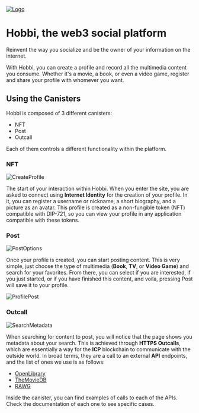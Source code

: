 [![Logo](https://github.com/Zona-Tres/Hobbi/assets/54418646/9ca31b21-3bcb-43ed-b12b-8278bec83c38)](https://hobbi.me)
# Hobbi, the web3 social platform

Reinvent the way you socialize and be the owner of your information on the internet.

With Hobbi, you can create a profile and record all the multimedia content you consume. Whether it's a movie, a book, or even a video game, register and share your profile with whomever you want.

## Using the Canisters

Hobbi is composed of 3 different canisters:
* NFT
* Post
* Outcall

Each of them controls a different functionality within the platform.

### NFT

![CreateProfile](https://github.com/Zona-Tres/Hobbi/assets/54418646/76e92725-4df9-433c-a1e3-446ff2eebbf0)

The start of your interaction within Hobbi. When you enter the site, you are asked to connect using **Internet Identity** for the creation of your profile. In it, you can register a username or nickname, a short biography, and a picture as an avatar. This profile is created as a non-fungible token (NFT) compatible with DIP-721, so you can view your profile in any application compatible with these tokens.

### Post

![PostOptions](https://github.com/Zona-Tres/Hobbi/assets/54418646/b01d6d68-b9ee-42b3-9d3f-db954ffd1c47)


Once your profile is created, you can start posting content. This is very simple, just choose the type of multimedia (**Book**, **TV**, or **Video Game**) and search for your favorites. From there, you can select if you are interested, if you just started, or if you have finished this content, and voila, pressing Post will save it to your profile.

![ProfilePost](https://github.com/Zona-Tres/Hobbi/assets/54418646/7752838f-3a12-40ef-8563-622181c77209)

### Outcall

![SearchMetadata](https://github.com/Zona-Tres/Hobbi/assets/54418646/af544cf8-d47a-4df1-a61c-da2927ed8e3d)

When searching for content to post, you will notice that the page shows you metadata about your search. This is achieved through **HTTPS Outcalls**, which are essentially a way for the **ICP** blockchain to communicate with the outside world. In broad terms, they are a call to an external **API** endpoints, and the list of ones we use is as follows:

* [OpenLibrary](https://openlibrary.org/dev/docs/api/books)
* [TheMovieDB](https://developer.themoviedb.org/docs)
* [RAWG](https://rawg.io/apidocs)

Inside the canister, you can find examples of calls to each of the APIs. Check the documentation of each one to see specific cases.